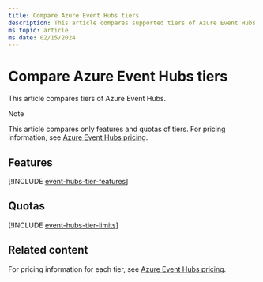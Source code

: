 ```yaml
---
title: Compare Azure Event Hubs tiers
description: This article compares supported tiers of Azure Event Hubs.
ms.topic: article
ms.date: 02/15/2024
---
```


# Compare Azure Event Hubs tiers

This article compares tiers of Azure Event Hubs.

> [!NOTE]
> This article compares only features and quotas of tiers. For pricing information, see [Azure Event Hubs pricing](https://azure.microsoft.com/pricing/details/event-hubs/).

## Features

[!INCLUDE [event-hubs-tier-features](./includes/event-hubs-tier-features.md)]

## Quotas

[!INCLUDE [event-hubs-tier-limits](./includes/event-hubs-tier-limits.md)]

## Related content

For pricing information for each tier, see [Azure Event Hubs pricing](https://azure.microsoft.com/pricing/details/event-hubs/).
